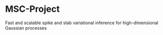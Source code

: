 # MSC-Project
Fast and scalable spike and slab variational inference for high-dimensional Gaussian processes
